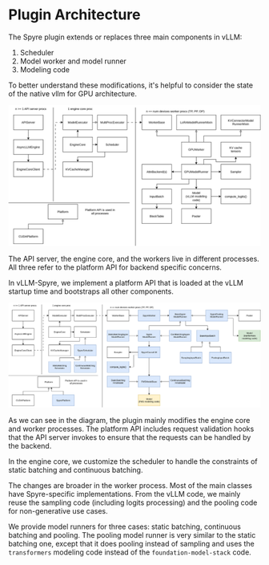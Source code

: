 # Plugin Architecture

The Spyre plugin extends or replaces three main components in vLLM:

1. Scheduler
2. Model worker and model runner
3. Modeling code

To better understand these modifications, it's helpful to
consider the state of the native vllm for GPU architecture.

![vLLM architecture](images/vllm_v1.svg)

The API server, the engine core, and the workers live in
different processes. All three refer to the platform API for backend
specific concerns.

In vLLM-Spyre, we implement a platform API that is
loaded at the vLLM startup time and bootstraps all other components.

![vLLM Spyre architecture](images/vllm_v1_spyre.svg)

As we can see in the diagram, the plugin mainly modifies the engine core
and worker processes. The platform API includes request validation hooks
that the API server invokes to ensure that the requests
can be handled by the backend.

In the engine core, we customize the scheduler to handle the constraints
of static batching and continuous batching.

The changes are broader in the worker process. Most of the main
classes have Spyre-specific implementations. From the vLLM code, we mainly
reuse the sampling code (including logits processing) and the pooling
code for non-generative use cases.

We provide model runners for three cases: static batching, continuous batching and
pooling. The pooling model runner is very similar to the static batching one,
except that it does pooling instead of sampling and
uses the `transformers` modeling code instead of the `foundation-model-stack`
code.
